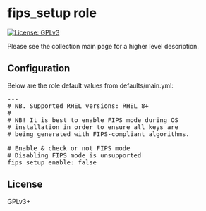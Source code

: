 # fips_setup role

[![License: GPLv3](https://img.shields.io/badge/license-GPLv3-brightgreen.svg)](https://www.gnu.org/licenses/gpl-3.0)

Please see the collection main page for a higher level description.

## Configuration

Below are the role default values from defaults/main.yml:

<pre>
---
# NB. Supported RHEL versions: RHEL 8+
#
# NB! It is best to enable FIPS mode during OS
# installation in order to ensure all keys are
# being generated with FIPS-compliant algorithms.

# Enable & check or not FIPS mode
# Disabling FIPS mode is unsupported
fips_setup_enable: false
</pre>

## License

GPLv3+
